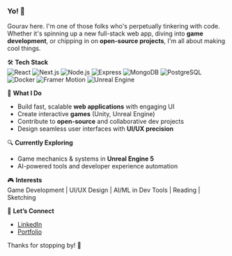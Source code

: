 ### Yo! 👋

Gourav here. I'm one of those folks who's perpetually tinkering with code. Whether it's spinning up a new full-stack web app, diving into **game development**, or chipping in on **open-source projects**, I'm all about making cool things.

🛠️ **Tech Stack**  
![React](https://img.shields.io/badge/React-20232A?style=for-the-badge&logo=react&logoColor=61DAFB)
![Next.js](https://img.shields.io/badge/Next.js-000000?style=for-the-badge&logo=nextdotjs&logoColor=white)
![Node.js](https://img.shields.io/badge/Node.js-43853D?style=for-the-badge&logo=node.js&logoColor=white)
![Express](https://img.shields.io/badge/Express.js-404D59?style=for-the-badge)
![MongoDB](https://img.shields.io/badge/MongoDB-4EA94B?style=for-the-badge&logo=mongodb&logoColor=white)
![PostgreSQL](https://img.shields.io/badge/PostgreSQL-316192?style=for-the-badge&logo=postgresql&logoColor=white)
![Docker](https://img.shields.io/badge/Docker-2496ED?style=for-the-badge&logo=docker&logoColor=white)
![Framer Motion](https://img.shields.io/badge/Framer--Motion-EF4E7B?style=for-the-badge&logo=framer&logoColor=white)
![Unreal Engine](https://img.shields.io/badge/Unreal%20Engine-313131?style=for-the-badge&logo=unrealengine&logoColor=white)

🎯 **What I Do**  
- Build fast, scalable **web applications** with engaging UI
- Create interactive **games** (Unity, Unreal Engine)
- Contribute to **open-source** and collaborative dev projects
- Design seamless user interfaces with **UI/UX precision**

🔍 **Currently Exploring**  
- Game mechanics & systems in **Unreal Engine 5**
- AI-powered tools and developer experience automation

🎮 **Interests**  
Game Development | UI/UX Design | AI/ML in Dev Tools | Reading | Sketching

📢 **Let’s Connect**  
- [LinkedIn](https://www.linkedin.com/in/gourav-kumar-4230b7286/)  
- [Portfolio](https://gouravkumar.netlify.app/)  

Thanks for stopping by! 🚀
